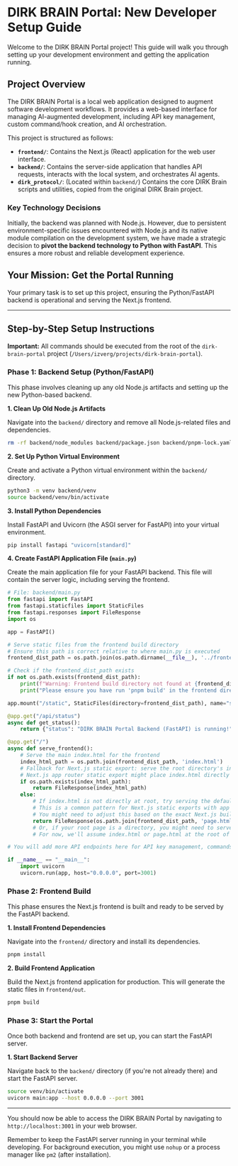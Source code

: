 # DIRK BRAIN Portal: New Developer Setup Guide

Welcome to the DIRK BRAIN Portal project! This guide will walk you through setting up your development environment and getting the application running.

## Project Overview

The DIRK BRAIN Portal is a local web application designed to augment software development workflows. It provides a web-based interface for managing AI-augmented development, including API key management, custom command/hook creation, and AI orchestration.

This project is structured as follows:
-   **`frontend/`**: Contains the Next.js (React) application for the web user interface.
-   **`backend/`**: Contains the server-side application that handles API requests, interacts with the local system, and orchestrates AI agents.
-   **`dirk_protocol/`**: (Located within `backend/`) Contains the core DIRK Brain scripts and utilities, copied from the original DIRK Brain project.

### Key Technology Decisions

Initially, the backend was planned with Node.js. However, due to persistent environment-specific issues encountered with Node.js and its native module compilation on the development system, we have made a strategic decision to **pivot the backend technology to Python with FastAPI**. This ensures a more robust and reliable development experience.

## Your Mission: Get the Portal Running

Your primary task is to set up this project, ensuring the Python/FastAPI backend is operational and serving the Next.js frontend.

---

## Step-by-Step Setup Instructions

**Important:** All commands should be executed from the root of the `dirk-brain-portal` project (`/Users/izverg/projects/dirk-brain-portal`).

### Phase 1: Backend Setup (Python/FastAPI)

This phase involves cleaning up any old Node.js artifacts and setting up the new Python-based backend.

**1. Clean Up Old Node.js Artifacts**

Navigate into the `backend/` directory and remove all Node.js-related files and dependencies.

```bash
rm -rf backend/node_modules backend/package.json backend/pnpm-lock.yaml backend/index.js backend/db.json backend/server.log backend/heartbeat.js
```

**2. Set Up Python Virtual Environment**

Create and activate a Python virtual environment within the `backend/` directory.

```bash
python3 -m venv backend/venv
source backend/venv/bin/activate
```

**3. Install Python Dependencies**

Install FastAPI and Uvicorn (the ASGI server for FastAPI) into your virtual environment.

```bash
pip install fastapi "uvicorn[standard]"
```

**4. Create FastAPI Application File (`main.py`)**

Create the main application file for your FastAPI backend. This file will contain the server logic, including serving the frontend.

```python
# File: backend/main.py
from fastapi import FastAPI
from fastapi.staticfiles import StaticFiles
from fastapi.responses import FileResponse
import os

app = FastAPI()

# Serve static files from the frontend build directory
# Ensure this path is correct relative to where main.py is executed
frontend_dist_path = os.path.join(os.path.dirname(__file__), '../frontend/out')

# Check if the frontend_dist_path exists
if not os.path.exists(frontend_dist_path):
    print(f"Warning: Frontend build directory not found at {frontend_dist_path}")
    print("Please ensure you have run 'pnpm build' in the frontend directory.")

app.mount("/static", StaticFiles(directory=frontend_dist_path), name="static")

@app.get("/api/status")
async def get_status():
    return {"status": "DIRK BRAIN Portal Backend (FastAPI) is running!"}

@app.get("/")
async def serve_frontend():
    # Serve the main index.html for the frontend
    index_html_path = os.path.join(frontend_dist_path, 'index.html')
    # Fallback for Next.js static export: serve the root directory's index.html if it exists
    # Next.js app router static export might place index.html directly in 'out' or in a subdirectory
    if os.path.exists(index_html_path):
        return FileResponse(index_html_path)
    else:
        # If index.html is not directly at root, try serving the default page.html or similar
        # This is a common pattern for Next.js static exports with app router
        # You might need to adjust this based on the exact Next.js build output
        return FileResponse(os.path.join(frontend_dist_path, 'page.html')) # Common fallback
        # Or, if your root page is a directory, you might need to serve out/index/page.html or similar
        # For now, we'll assume index.html or page.html at the root of 'out'

# You will add more API endpoints here for API key management, commands, etc.

if __name__ == "__main__":
    import uvicorn
    uvicorn.run(app, host="0.0.0.0", port=3001)
```

### Phase 2: Frontend Build

This phase ensures the Next.js frontend is built and ready to be served by the FastAPI backend.

**1. Install Frontend Dependencies**

Navigate into the `frontend/` directory and install its dependencies.

```bash
pnpm install
```

**2. Build Frontend Application**

Build the Next.js frontend application for production. This will generate the static files in `frontend/out`.

```bash
pnpm build
```

### Phase 3: Start the Portal

Once both backend and frontend are set up, you can start the FastAPI server.

**1. Start Backend Server**

Navigate back to the `backend/` directory (if you're not already there) and start the FastAPI server.

```bash
source venv/bin/activate
uvicorn main:app --host 0.0.0.0 --port 3001
```

---

You should now be able to access the DIRK BRAIN Portal by navigating to `http://localhost:3001` in your web browser.

Remember to keep the FastAPI server running in your terminal while developing. For background execution, you might use `nohup` or a process manager like `pm2` (after installation).
